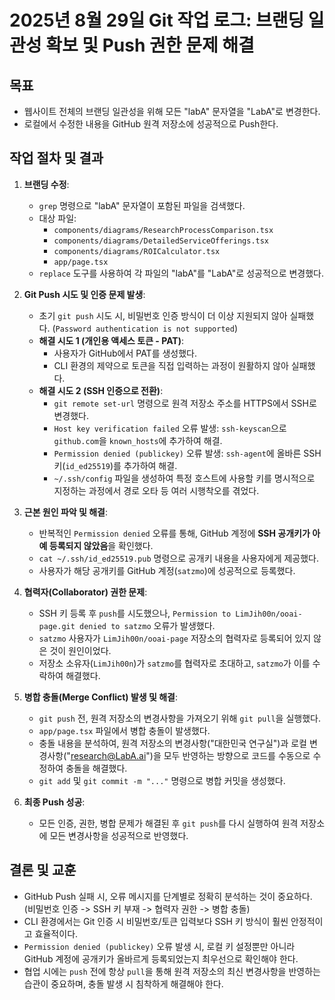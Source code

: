 # 2025년 8월 29일 Git 작업 로그: 브랜딩 일관성 확보 및 Push 권한 문제 해결

## 목표

-   웹사이트 전체의 브랜딩 일관성을 위해 모든 "labA" 문자열을 "LabA"로 변경한다.
-   로컬에서 수정한 내용을 GitHub 원격 저장소에 성공적으로 Push한다.

## 작업 절차 및 결과

1.  **브랜딩 수정**:
    -   `grep` 명령으로 "labA" 문자열이 포함된 파일을 검색했다.
    -   대상 파일:
        -   `components/diagrams/ResearchProcessComparison.tsx`
        -   `components/diagrams/DetailedServiceOfferings.tsx`
        -   `components/diagrams/ROICalculator.tsx`
        -   `app/page.tsx`
    -   `replace` 도구를 사용하여 각 파일의 "labA"를 "LabA"로 성공적으로 변경했다.

2.  **Git Push 시도 및 인증 문제 발생**:
    -   초기 `git push` 시도 시, 비밀번호 인증 방식이 더 이상 지원되지 않아 실패했다. (`Password authentication is not supported`)
    -   **해결 시도 1 (개인용 액세스 토큰 - PAT)**:
        -   사용자가 GitHub에서 PAT를 생성했다.
        -   CLI 환경의 제약으로 토큰을 직접 입력하는 과정이 원활하지 않아 실패했다.
    -   **해결 시도 2 (SSH 인증으로 전환)**:
        -   `git remote set-url` 명령으로 원격 저장소 주소를 HTTPS에서 SSH로 변경했다.
        -   `Host key verification failed` 오류 발생: `ssh-keyscan`으로 `github.com`을 `known_hosts`에 추가하여 해결.
        -   `Permission denied (publickey)` 오류 발생: `ssh-agent`에 올바른 SSH 키(`id_ed25519`)를 추가하여 해결.
        -   `~/.ssh/config` 파일을 생성하여 특정 호스트에 사용할 키를 명시적으로 지정하는 과정에서 경로 오타 등 여러 시행착오를 겪었다.

3.  **근본 원인 파악 및 해결**:
    -   반복적인 `Permission denied` 오류를 통해, GitHub 계정에 **SSH 공개키가 아예 등록되지 않았음**을 확인했다.
    -   `cat ~/.ssh/id_ed25519.pub` 명령으로 공개키 내용을 사용자에게 제공했다.
    -   사용자가 해당 공개키를 GitHub 계정(`satzmo`)에 성공적으로 등록했다.

4.  **협력자(Collaborator) 권한 문제**:
    -   SSH 키 등록 후 `push`를 시도했으나, `Permission to LimJih00n/ooai-page.git denied to satzmo` 오류가 발생했다.
    -   `satzmo` 사용자가 `LimJih00n/ooai-page` 저장소의 협력자로 등록되어 있지 않은 것이 원인이었다.
    -   저장소 소유자(`LimJih00n`)가 `satzmo`를 협력자로 초대하고, `satzmo`가 이를 수락하여 해결했다.

5.  **병합 충돌(Merge Conflict) 발생 및 해결**:
    -   `git push` 전, 원격 저장소의 변경사항을 가져오기 위해 `git pull`을 실행했다.
    -   `app/page.tsx` 파일에서 병합 충돌이 발생했다.
    -   충돌 내용을 분석하여, 원격 저장소의 변경사항("대한민국 연구실")과 로컬 변경사항("research@LabA.ai")을 모두 반영하는 방향으로 코드를 수동으로 수정하여 충돌을 해결했다.
    -   `git add` 및 `git commit -m "..."` 명령으로 병합 커밋을 생성했다.

6.  **최종 Push 성공**:
    -   모든 인증, 권한, 병합 문제가 해결된 후 `git push`를 다시 실행하여 원격 저장소에 모든 변경사항을 성공적으로 반영했다.

## 결론 및 교훈

-   GitHub Push 실패 시, 오류 메시지를 단계별로 정확히 분석하는 것이 중요하다. (비밀번호 인증 -> SSH 키 부재 -> 협력자 권한 -> 병합 충돌)
-   CLI 환경에서는 Git 인증 시 비밀번호/토큰 입력보다 SSH 키 방식이 훨씬 안정적이고 효율적이다.
-   `Permission denied (publickey)` 오류 발생 시, 로컬 키 설정뿐만 아니라 GitHub 계정에 공개키가 올바르게 등록되었는지 최우선으로 확인해야 한다.
-   협업 시에는 `push` 전에 항상 `pull`을 통해 원격 저장소의 최신 변경사항을 반영하는 습관이 중요하며, 충돌 발생 시 침착하게 해결해야 한다.

